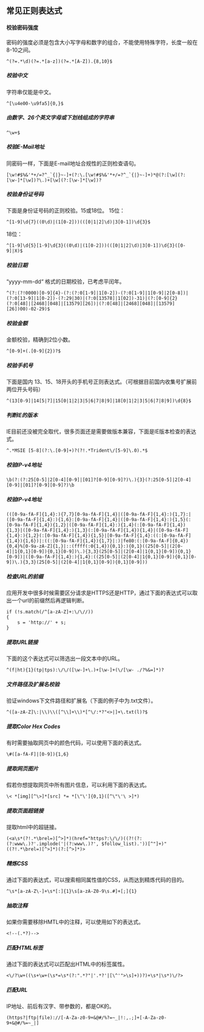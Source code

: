 ## 常见正则表达式  
#### 校验密码强度  
密码的强度必须是包含大小写字母和数字的组合，不能使用特殊字符，长度一般在8-10之间。  
```
^(?=.*\d)(?=.*[a-z])(?=.*[A-Z]).{8,10}$
```

##### 校验中文  
字符串仅能是中文。  
```
^[\u4e00-\u9fa5]{0,}$
```

##### 由数字、26个英文字母或下划线组成的字符串  
```
^\w+$
```

##### 校验E-Mail地址   
同密码一样，下面是E-mail地址合规性的正则检查语句。  
```
[\w!#$%&'*+/=?^_`{|}~-]+(?:\.[\w!#$%&'*+/=?^_`{|}~-]+)*@(?:[\w](?:[\w-]*[\w])?\.)+[\w](?:[\w-]*[\w])?
```

##### 校验身份证号码  
下面是身份证号码的正则校验。15或18位。
15位：    
```
^[1-9]\d{7}((0\d)|(1[0-2]))(([0|1|2]\d)|3[0-1])\d{3}$
```
18位：
```
^[1-9]\d{5}[1-9]\d{3}((0\d)|(1[0-2]))(([0|1|2]\d)|3[0-1])\d{3}([0-9]|X)$
```

##### 校验日期  
“yyyy-mm-dd“ 格式的日期校验，已考虑平闰年。  
```
^(?:(?!0000)[0-9]{4}-(?:(?:0[1-9]|1[0-2])-(?:0[1-9]|1[0-9]|2[0-8])|(?:0[13-9]|1[0-2])-(?:29|30)|(?:0[13578]|1[02])-31)|(?:[0-9]{2}(?:0[48]|[2468][048]|[13579][26])|(?:0[48]|[2468][048]|[13579][26])00)-02-29)$
```

##### 校验金额  
金额校验，精确到2位小数。  
```
^[0-9]+(.[0-9]{2})?$
```

##### 校验手机号  
下面是国内 13、15、18开头的手机号正则表达式。（可根据目前国内收集号扩展前两位开头号码）
```
^(13[0-9]|14[5|7]|15[0|1|2|3|5|6|7|8|9]|18[0|1|2|3|5|6|7|8|9])\d{8}$
```

##### 判断IE的版本  
IE目前还没被完全取代，很多页面还是需要做版本兼容，下面是IE版本检查的表达式。  
```
^.*MSIE [5-8](?:\.[0-9]+)?(?!.*Trident\/[5-9]\.0).*$
```

##### 校验IP-v4地址  
```
\b(?:(?:25[0-5]|2[0-4][0-9]|[01]?[0-9][0-9]?)\.){3}(?:25[0-5]|2[0-4][0-9]|[01]?[0-9][0-9]?)\b
```

##### 校验IP-v4地址
```
(([0-9a-fA-F]{1,4}:){7,7}[0-9a-fA-F]{1,4}|([0-9a-fA-F]{1,4}:){1,7}:|([0-9a-fA-F]{1,4}:){1,6}:[0-9a-fA-F]{1,4}|([0-9a-fA-F]{1,4}:){1,5}(:[0-9a-fA-F]{1,4}){1,2}|([0-9a-fA-F]{1,4}:){1,4}(:[0-9a-fA-F]{1,4}){1,3}|([0-9a-fA-F]{1,4}:){1,3}(:[0-9a-fA-F]{1,4}){1,4}|([0-9a-fA-F]{1,4}:){1,2}(:[0-9a-fA-F]{1,4}){1,5}|[0-9a-fA-F]{1,4}:((:[0-9a-fA-F]{1,4}){1,6})|:((:[0-9a-fA-F]{1,4}){1,7}|:)|fe80:(:[0-9a-fA-F]{0,4}){0,4}%[0-9a-zA-Z]{1,}|::(ffff(:0{1,4}){0,1}:){0,1}((25[0-5]|(2[0-4]|1{0,1}[0-9]){0,1}[0-9])\.){3,3}(25[0-5]|(2[0-4]|1{0,1}[0-9]){0,1}[0-9])|([0-9a-fA-F]{1,4}:){1,4}:((25[0-5]|(2[0-4]|1{0,1}[0-9]){0,1}[0-9])\.){3,3}(25[0-5]|(2[0-4]|1{0,1}[0-9]){0,1}[0-9]))
```

##### 检查URL的前缀  
应用开发中很多时候需要区分请求是HTTPS还是HTTP，通过下面的表达式可以取出一个url的前缀然后再逻辑判断。  
```
if (!s.match(/^[a-zA-Z]+:\/\//))
{
    s = 'http://' + s;
}
```

##### 提取URL链接  
下面的这个表达式可以筛选出一段文本中的URL。  
```
^(f|ht){1}(tp|tps):\/\/([\w-]+\.)+[\w-]+(\/[\w- ./?%&=]*)?
```

##### 文件路径及扩展名校验  
验证windows下文件路径和扩展名（下面的例子中为.txt文件）。
```
^([a-zA-Z]\:|\\)\\([^\\]+\\)*[^\/:*?"<>|]+\.txt(l)?$
```

##### 提取Color Hex Codes  
有时需要抽取网页中的颜色代码，可以使用下面的表达式。  
```
\#([a-fA-F]|[0-9]){1,6}
```

##### 提取网页图片  
假若你想提取网页中所有图片信息，可以利用下面的表达式。  
```
\< *[img][^\>]*[src] *= *[\"\']{0,1}([^\"\'\ >]*)
```

##### 提取页面超链接  
提取html中的超链接。  
```
(<a\s*(?!.*\brel=)[^>]*)(href="https?:\/\/)((?!(?:(?:www\.)?'.implode('|(?:www\.)?', $follow_list).'))[^"]+)"((?!.*\brel=)[^>]*)(?:[^>]*)>
```

##### 精炼CSS  
通过下面的表达式，可以搜索相同属性值的CSS，从而达到精炼代码的目的。  
```
^\s*[a-zA-Z\-]+\s*[:]{1}\s[a-zA-Z0-9\s.#]+[;]{1}
```

##### 抽取注释  
如果你需要移除HMTL中的注释，可以使用如下的表达式。  
```
<!--(.*?)-->
```

##### 匹配HTML标签  
通过下面的表达式可以匹配出HTML中的标签属性。  
```
<\/?\w+((\s+\w+(\s*=\s*(?:".*?"|'.*?'|[\^'">\s]+))?)+\s*|\s*)\/?>
```

##### 匹配URL
IP地址、前后有汉字、带参数的，都是OK的。  
```
(https?|ftp|file)://[-A-Za-z0-9+&@#/%?=~_|!:,.;]+[-A-Za-z0-9+&@#/%=~_|]
```